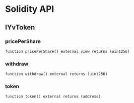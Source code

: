 # Solidity API

## IYvToken

### pricePerShare

```solidity
function pricePerShare() external view returns (uint256)
```

### withdraw

```solidity
function withdraw() external returns (uint256)
```

### token

```solidity
function token() external returns (address)
```

